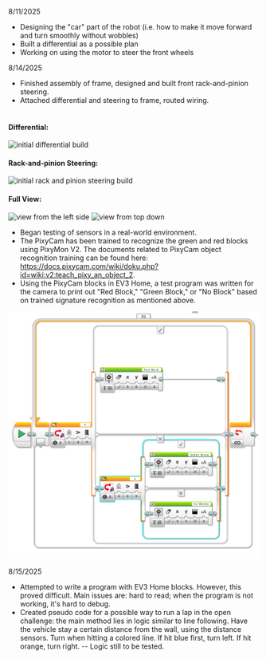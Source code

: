 8/11/2025
- Designing the "car" part of the robot (i.e. how to make it move forward and turn smoothly without wobbles)
- Built a differential as a possible plan
- Working on using the motor to steer the front wheels

8/14/2025
- Finished assembly of frame, designed and built front rack-and-pinion steering.
- Attached differential and steering to frame, routed wiring. <br> <br>
<h4>Differential:</h4>
<img src = "https://github.com/mish-chan/ev3_usel/blob/main/methodology/initial_differential.png" alt = "initial differential build">
<h4>Rack-and-pinion Steering:</h4>
<img src = "https://github.com/mish-chan/ev3_usel/blob/main/methodology/initial_steering.png" alt = "initial rack and pinion steering build">
<h4>Full View:</h4>
<img src = "https://github.com/mish-chan/ev3_usel/blob/main/methodology/initial_side_left.png" alt = "view from the left side">
<img src = "https://github.com/mish-chan/ev3_usel/blob/main/methodology/initial_topdown.png" alt = "view from top down">


- Began testing of sensors in a real-world environment.
- The PixyCam has been trained to recognize the green and red blocks using PixyMon V2. The documents related to PixyCam object recognition training can be found here: https://docs.pixycam.com/wiki/doku.php?id=wiki:v2:teach_pixy_an_object_2.
- Using the PixyCam blocks in EV3 Home, a test program was written for the camera to print out "Red Block," "Green Block," or "No Block" based on trained signature recognition as mentioned above.
<img src = "https://github.com/mish-chan/ev3_usel/blob/main/methodology/ev3recongition_simple.PNG" alt = "EV3 Home Simple Recognition Blocks">

8/15/2025
- Attempted to write a program with EV3 Home blocks. However, this proved difficult. Main issues are: hard to read; when the program is not working, it's hard to debug.
- Created pseudo code for a possible way to run a lap in the open challenge: the main method lies in logic similar to line following. Have the vehicle stay a certain distance from the wall, using the distance sensors. Turn when hitting a colored line. If hit blue first, turn left. If hit orange, turn right. -- Logic still to be tested.
